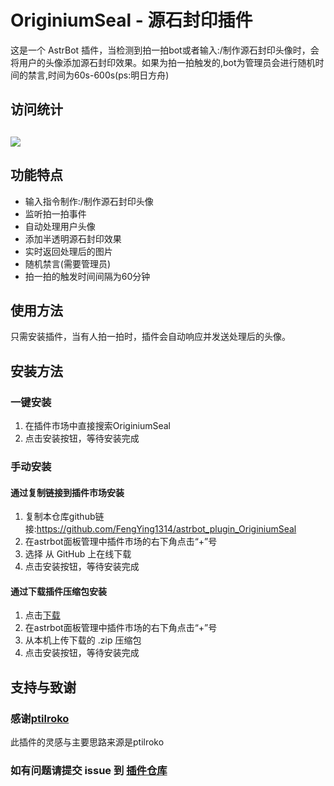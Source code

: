 # OriginiumSeal - 源石封印插件

这是一个 AstrBot 插件，当检测到拍一拍bot或者输入:/制作源石封印头像时，会将用户的头像添加源石封印效果。如果为拍一拍触发的,bot为管理员会进行随机时间的禁言,时间为60s-600s(ps:明日方舟)

## 访问统计

## <a href="https://count.getloli.com/"><img src="https://count.getloli.com/get/@:astrbot_plugin_OriginiumSeal?theme=rule34"></a>

## 功能特点

- 输入指令制作:/制作源石封印头像
- 监听拍一拍事件
- 自动处理用户头像
- 添加半透明源石封印效果
- 实时返回处理后的图片
- 随机禁言(需要管理员)
- 拍一拍的触发时间间隔为60分钟

## 使用方法

只需安装插件，当有人拍一拍时，插件会自动响应并发送处理后的头像。

## 安装方法

### 一键安装
1. 在插件市场中直接搜索OriginiumSeal
2. 点击安装按钮，等待安装完成

### 手动安装

#### 通过复制链接到插件市场安装

1. 复制本仓库github链接:https://github.com/FengYing1314/astrbot_plugin_OriginiumSeal
2. 在astrbot面板管理中插件市场的右下角点击“+”号
3. 选择 从 GitHub 上在线下载 
4. 点击安装按钮，等待安装完成

#### 通过下载插件压缩包安装
1. 点击[下载](https://codeload.github.com/FengYing1314/astrbot_plugin_OriginiumSeal/zip/refs/heads/master)
2. 在astrbot面板管理中插件市场的右下角点击“+”号
3. 从本机上传下载的 .zip 压缩包
4. 点击安装按钮，等待安装完成

## 支持与致谢

### 感谢[ptilroko](https://github.com/ptilroko)
此插件的灵感与主要思路来源是ptilroko


### 如有问题请提交 issue 到 [插件仓库](https://github.com/FengYing1314/astrbot_plugin_OriginiumSeal)
